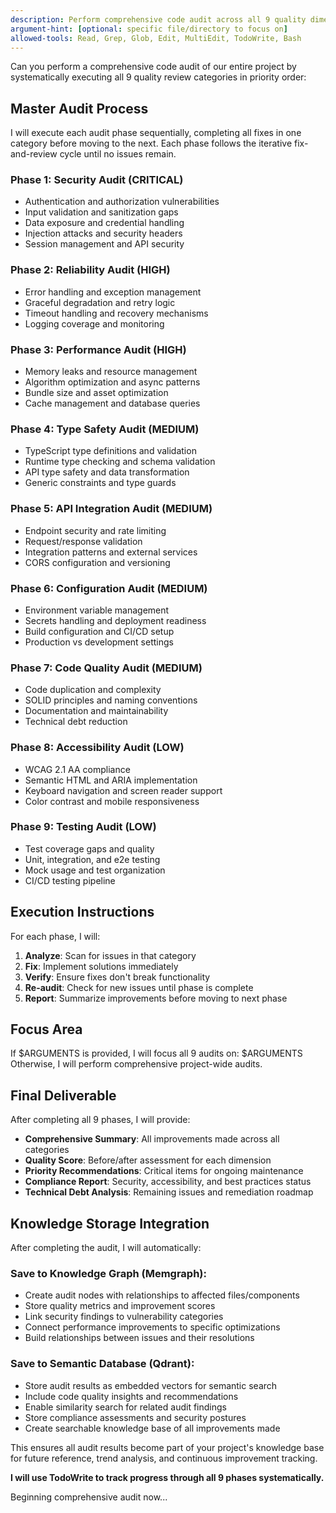 ```yaml
---
description: Perform comprehensive code audit across all 9 quality dimensions
argument-hint: [optional: specific file/directory to focus on]
allowed-tools: Read, Grep, Glob, Edit, MultiEdit, TodoWrite, Bash
---
```


Can you perform a comprehensive code audit of our entire project by systematically executing all 9 quality review categories in priority order:

## Master Audit Process

I will execute each audit phase sequentially, completing all fixes in one category before moving to the next. Each phase follows the iterative fix-and-review cycle until no issues remain.

### Phase 1: Security Audit (CRITICAL)
- Authentication and authorization vulnerabilities
- Input validation and sanitization gaps
- Data exposure and credential handling
- Injection attacks and security headers
- Session management and API security

### Phase 2: Reliability Audit (HIGH)
- Error handling and exception management
- Graceful degradation and retry logic
- Timeout handling and recovery mechanisms
- Logging coverage and monitoring

### Phase 3: Performance Audit (HIGH)
- Memory leaks and resource management
- Algorithm optimization and async patterns
- Bundle size and asset optimization
- Cache management and database queries

### Phase 4: Type Safety Audit (MEDIUM)
- TypeScript type definitions and validation
- Runtime type checking and schema validation
- API type safety and data transformation
- Generic constraints and type guards

### Phase 5: API Integration Audit (MEDIUM)
- Endpoint security and rate limiting
- Request/response validation
- Integration patterns and external services
- CORS configuration and versioning

### Phase 6: Configuration Audit (MEDIUM)
- Environment variable management
- Secrets handling and deployment readiness
- Build configuration and CI/CD setup
- Production vs development settings

### Phase 7: Code Quality Audit (MEDIUM)
- Code duplication and complexity
- SOLID principles and naming conventions
- Documentation and maintainability
- Technical debt reduction

### Phase 8: Accessibility Audit (LOW)
- WCAG 2.1 AA compliance
- Semantic HTML and ARIA implementation
- Keyboard navigation and screen reader support
- Color contrast and mobile responsiveness

### Phase 9: Testing Audit (LOW)
- Test coverage gaps and quality
- Unit, integration, and e2e testing
- Mock usage and test organization
- CI/CD testing pipeline

## Execution Instructions

For each phase, I will:
1. **Analyze**: Scan for issues in that category
2. **Fix**: Implement solutions immediately
3. **Verify**: Ensure fixes don't break functionality
4. **Re-audit**: Check for new issues until phase is complete
5. **Report**: Summarize improvements before moving to next phase

## Focus Area
If $ARGUMENTS is provided, I will focus all 9 audits on: $ARGUMENTS
Otherwise, I will perform comprehensive project-wide audits.

## Final Deliverable
After completing all 9 phases, I will provide:
- **Comprehensive Summary**: All improvements made across all categories
- **Quality Score**: Before/after assessment for each dimension
- **Priority Recommendations**: Critical items for ongoing maintenance
- **Compliance Report**: Security, accessibility, and best practices status
- **Technical Debt Analysis**: Remaining issues and remediation roadmap

## Knowledge Storage Integration
After completing the audit, I will automatically:

### Save to Knowledge Graph (Memgraph):
- Create audit nodes with relationships to affected files/components
- Store quality metrics and improvement scores
- Link security findings to vulnerability categories
- Connect performance improvements to specific optimizations
- Build relationships between issues and their resolutions

### Save to Semantic Database (Qdrant):
- Store audit results as embedded vectors for semantic search
- Include code quality insights and recommendations
- Enable similarity search for related audit findings
- Store compliance assessments and security postures
- Create searchable knowledge base of all improvements made

This ensures all audit results become part of your project's knowledge base for future reference, trend analysis, and continuous improvement tracking.

**I will use TodoWrite to track progress through all 9 phases systematically.**

Beginning comprehensive audit now...